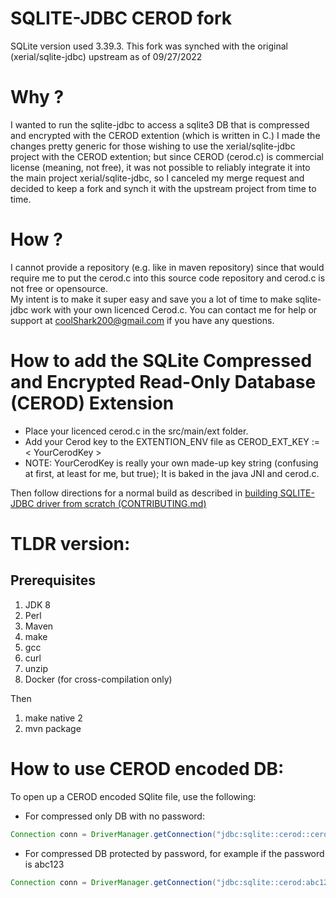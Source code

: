 SQLITE-JDBC CEROD fork 
========================================
SQLite version used 3.39.3. This fork was synched with the original (xerial/sqlite-jdbc) upstream as of 09/27/2022 

Why ? 
====
I wanted to run the sqlite-jdbc to access a sqlite3 DB that is compressed and encrypted with the CEROD extention (which is written in C.) I made the changes pretty generic for those wishing to use the xerial/sqlite-jdbc project with the CEROD extention; but since CEROD (cerod.c) is commercial license (meaning, not free), it was not possible to reliably integrate it into the main project xerial/sqlite-jdbc, so I canceled my merge request and decided to keep a fork and synch it with the upstream project from time to time.   


How ?
==== 
I cannot provide a repository (e.g. like in maven repository) since that would require me to put the cerod.c into this source code repository and cerod.c is not free or opensource.    
My intent is to make it super easy and save you a lot of time to make sqlite-jdbc work with your own licenced Cerod.c. 
You can contact me for help or support at coolShark200@gmail.com if you have any questions.

How to add the SQLite Compressed and Encrypted Read-Only Database (CEROD) Extension
===================================================================================

* Place your licenced cerod.c in the src/main/ext folder. 
* Add your Cerod key to the EXTENTION_ENV file as CEROD_EXT_KEY := < YourCerodKey >
* NOTE: YourCerodKey is really your own made-up key string (confusing at first, at least for me, but true);  It is baked in the java JNI and cerod.c.  

Then follow directions for a normal build as described in [building SQLITE-JDBC driver from scratch (CONTRIBUTING.md)](CONTRIBUTING.md)

TLDR version:
====
## Prerequisites

1. JDK 8
2. Perl
3. Maven
4. make
5. gcc
6. curl
7. unzip
8. Docker (for cross-compilation only)

Then

1. make native 2
2. mvn package 

How to use CEROD encoded DB:
=====================================

To open up a CEROD encoded SQlite file, use the following:
  
* For compressed only DB with no password:
```java 
Connection conn = DriverManager.getConnection("jdbc:sqlite::cerod::cerod.db"); 
```
* For compressed DB protected by password, for example if the password is abc123
```java 
Connection conn = DriverManager.getConnection("jdbc:sqlite::cerod:abc123:cerod.db");
```
